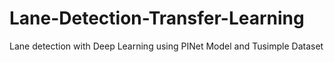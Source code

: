 # Lane-Detection-Transfer-Learning
Lane detection with Deep Learning using PINet Model and Tusimple Dataset
